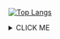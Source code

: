 
[![Top Langs](https://github-readme-stats.vercel.app/api/top-langs/?username=jameslannister&layout=compact)](https://github.com/anuraghazra/github-readme-stats)


<details>
<summary>CLICK ME</summary>

**<summary>标签与正文间一定要空一行！！！**
</details>
